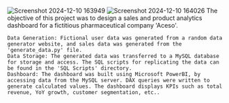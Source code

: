 ![Screenshot 2024-12-10 163949](https://github.com/user-attachments/assets/60b22264-58f4-468e-a810-d6bd7e492f9e)
![Screenshot 2024-12-10 164026](https://github.com/user-attachments/assets/46d53e81-0255-4f89-8d40-2fe9cacfe29f)
The objective of this project was to design a sales and product analytics dashboard for a fictitious pharmaceutical company 'Aceso'.

    Data Generation: Fictional user data was generated from a random data generator website, and sales data was generated from the 'generate_data.py' file.
    Data Storage: The generated data was transferred to a MySQL database for storage and access. The SQL scripts for replicating the data can be found in the 'SQL Scripts' directory.
    Dashboard: The dashboard was built using Microsoft PowerBI, by accessing data from the MySQL server. DAX queries were written to generate calculated values. The dashboard displays KPIs such as total revenue, YoY growth, customer segmentation, etc..

